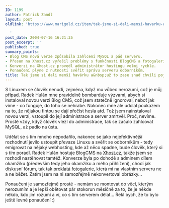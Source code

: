 ```yaml
---
ID: 1199
author: Patrick Zandl
layout: post
oldlink: 'https://www.marigold.cz/item/tak-jsme-si-dali-mensi-havarku-a-uz-to-zase-snad-chvili-pojede

  '
post_date: 2004-07-16 16:21:35
post_excerpt: ''
published: true
summary_points:
- Blog CMS nová verze způsobila zahlcení MySQL a pád serveru.
- Přesun na Xhost.cz vyřešil problémy s funkčností BlogCMS a fotogalerie.
- Konverzi na Xhost.cz provedl administrátor hostingu velmi rychle.
- Ponaučení plyne z nutnosti svěřit správu serveru odborníkům.
title: Tak jsme si dali menší havárku a&nbsp;už to zase snad chvíli pojede&#8230;
---
```


<p>
S Linuxem se člověk nenudí, zejména, když mu vůbec nerozumí, což je můj případ. Radek Hulán mne pravidelně bombarduje výzvami, abych si instaloval novou verzi Blog CMS, což jsem statečně ignoroval, neboť jak víme - co funguje, do toho se nehrabe. Nakonec mne ale udolal poukazem na to, že nějakou fintou se dají přečíst hesla atd. Tož jsem nainstaloval novou verzi, vstoupil do její administrace a server zmrtvěl. Proč, nevíme. Prostě vždy, když člověk vlezl do administrace, tak se začalo zahlcovat MySQL, až padlo na ústa. </p>

<p>
Udělat se s tím mnoho nepodařilo, nakonec se jako nejefektivnější rozhodnutí jevilo ustoupit převaze Linuxu a svěřit se odborníkům - tedy emigrovat na nějaký webhosting, kde až něco spadne, bude člověk, který si s tím poradí. Radek Hulán hostuje BlogCMS na <a href="http://www.Xhost.cz">Xhost.cz</a>, takže jsem se rozhodl nastěhovat tamtéž. Konverze byla po dohodě s adminem dílem okamžiku (především tedy jeho okamžiku a mého přihlížení), chodí jak diskusní fórum, tak tak <a href="/foto/">proklatá fotogalerie</a>, která mi na vlastním serveru ne a ne běžet. Zatím jsem na ni samozřejmě nekonvertoval obrázky... </p>

<p>
Ponaučení je samozřejmě prosté - nemám se montovat do věcí, kterým nerozumím a je lepší obětovat pár stokorun měsíčně za to, že je někde někdo, kdo jim rozumí a ví, co s tím serverem dělat... Řekl bych, že to bylo ještě levné ponaučení :)
</p>